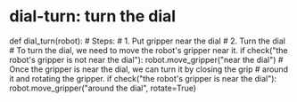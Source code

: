 # dial-turn: turn the dial
def dial_turn(robot):
    # Steps:
    #  1. Put gripper near the dial
    #  2. Turn the dial
    # To turn the dial, we need to move the robot's gripper near it.
    if check("the robot's gripper is not near the dial"):
        robot.move_gripper("near the dial")
    # Once the gripper is near the dial, we can turn it by closing the grip
    # around it and rotating the gripper.
    if check("the robot's gripper is near the dial"):
        robot.move_gripper("around the dial", rotate=True)